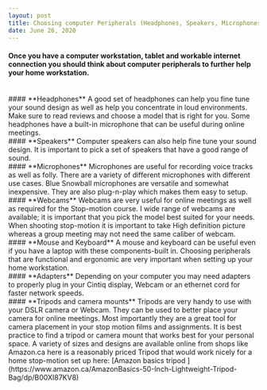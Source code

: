 ```yaml
---
layout: post
title: Choosing computer Peripherals (Headphones, Speakers, Microphones and Webcams)
date: June 26, 2020
--- 
```

#### Once you have a computer workstation, tablet and workable internet connection you should think about computer peripherals to further help your home workstation.  
<br>
#### **Headphones**  
A good set of headphones can help you fine tune your sound design as well as help you concentrate in loud environments.  Make sure to read reviews and choose a model that is right for you.  Some headphones have a built-in microphone that can be useful during online meetings.   
<br>
#### **Speakers** 
Computer speakers can also help fine tune your sound design.  It is important to pick a set of speakers that have a good range of sound.   
<br>
#### **Microphones**  
Microphones are useful for recording voice tracks as well as folly.  There are a variety of different microphones with different use cases.  Blue Snowball microphones are versatile and somewhat inexpensive.  They are also plug-n-play which makes them easy to setup.  
<br>
#### **Webcams**  
Webcams are very useful for online meetings as well as required for the Stop-motion course.  I wide range of webcams are available; it is important that you pick the model best suited for your needs.  When shooting stop-motion it is important to take High definition picture whereas a group meeting may not need the same caliber of webcam.  
<br>
#### **Mouse and Keyboard**  
A mouse and keyboard can be useful even if you have a laptop with these components-built in.  Choosing peripherals that are functional and ergonomic are very important when setting up your home workstation.  
<br>
#### **Adapters**  
Depending on your computer you may need adapters to properly plug in your Cintiq display, Webcam or an ethernet cord for faster network speeds.  
<br>
#### **Tripods and camera mounts**  
Tripods are very handy to use with your DSLR camera or Webcam. They can be used to better place your camera for online meetings.  Most importantly they are a great tool for camera placement in your stop motion films and assignments.  It is best practice to find a tripod or camera mount that works best for your personal space. A variety of sizes and designs are available online from shops like Amazon.ca here is a reasonably priced Tripod that would work nicely for a home stop-motion set up here: [Amazon basics tripod ](https://www.amazon.ca/AmazonBasics-50-Inch-Lightweight-Tripod-Bag/dp/B00XI87KV8) 